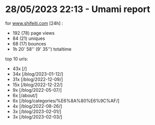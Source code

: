 # 28/05/2023 22:13 - Umami report
for www.shifeiti.com [24h] :

 - 192 (78) page views
 - 84 (21) uniques
 - 68 (17) bounces
 - 1h 20' 58'' (9' 35'') totaltime


top 10 urls:
 - 43x [/]
 - 34x [/blog/2023-01-12/]
 - 31x [/blog/2022-12-09/]
 - 15x [/blog/2022-12-22/]
 - 9x [/blog/2022-05-07/]
 - 6x [/about/]
 - 6x [/blog/categories/%E6%8A%80%E6%9C%AF/]
 - 4x [/blog/2022-08-26/]
 - 3x [/blog/2023-02-01/]
 - 3x [/blog/2023-02-03/]


